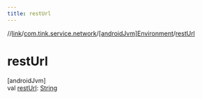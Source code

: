 ```yaml
---
title: restUrl
---
```

//[link](../../../index.html)/[com.tink.service.network](../index.html)/[[androidJvm]Environment](index.html)/[restUrl](rest-url.html)



# restUrl



[androidJvm]\
val [restUrl](rest-url.html): [String](https://kotlinlang.org/api/latest/jvm/stdlib/kotlin/-string/index.html)




